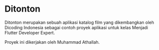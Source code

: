 # Ditonton

Ditonton merupakan sebuah aplikasi katalog film yang dikembangkan oleh Dicoding Indonesia sebagai contoh proyek aplikasi untuk kelas Menjadi Flutter Developer Expert.

Proyek ini dikerjakan oleh Muhammad Athallah.

